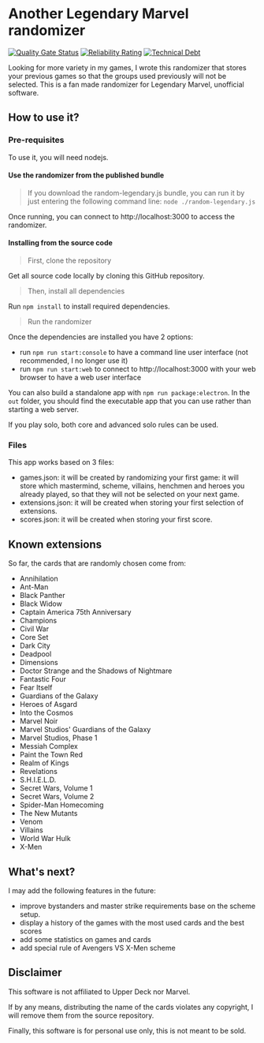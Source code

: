 # Another Legendary Marvel randomizer
[![Quality Gate Status](https://sonarcloud.io/api/project_badges/measure?project=Alban34_random-legendary&metric=alert_status)](https://sonarcloud.io/summary/new_code?id=Alban34_random-legendary)
[![Reliability Rating](https://sonarcloud.io/api/project_badges/measure?project=Alban34_random-legendary&metric=reliability_rating)](https://sonarcloud.io/summary/new_code?id=Alban34_random-legendary)
[![Technical Debt](https://sonarcloud.io/api/project_badges/measure?project=Alban34_random-legendary&metric=sqale_index)](https://sonarcloud.io/summary/new_code?id=Alban34_random-legendary)

Looking for more variety in my games, I wrote this randomizer that stores your previous games so that the groups used previously will not be selected.
This is a fan made randomizer for Legendary Marvel, unofficial software.

## How to use it?

### Pre-requisites
To use it, you will need nodejs.

#### Use the randomizer from the published bundle
>If you download the random-legendary.js bundle, you can run it by just entering the following command line: `node ./random-legendary.js`

Once running, you can connect to http://localhost:3000 to access the randomizer.

#### Installing from the source code

> First, clone the repository

Get all source code locally by cloning this GitHub repository.

> Then, install all dependencies

Run `npm install` to install required dependencies.

> Run the randomizer

Once the dependencies are installed you have 2 options:
- run `npm run start:console` to have a command line user interface (not recommended, I no longer use it)
- run `npm run start:web` to connect to http://localhost:3000 with your web browser to have a web user interface

You can also build a standalone app with `npm run package:electron`. In the `out` folder, you should find the executable app that you can use rather than starting a web server.

If you play solo, both core and advanced solo rules can be used.

### Files
This app works based on 3 files:
- games.json: it will be created by randomizing your first game: it will store which mastermind, scheme, villains, henchmen and heroes you already played, so that they will not be selected on your next game.
- extensions.json: it will be created when storing your first selection of extensions.
- scores.json: it will be created when storing your first score.

## Known extensions
So far, the cards that are randomly chosen come from:
- Annihilation
- Ant-Man
- Black Panther
- Black Widow
- Captain America 75th Anniversary
- Champions
- Civil War
- Core Set
- Dark City
- Deadpool
- Dimensions
- Doctor Strange and the Shadows of Nightmare
- Fantastic Four
- Fear Itself
- Guardians of the Galaxy
- Heroes of Asgard
- Into the Cosmos
- Marvel Noir
- Marvel Studios' Guardians of the Galaxy
- Marvel Studios, Phase 1
- Messiah Complex
- Paint the Town Red
- Realm of Kings
- Revelations
- S.H.I.E.L.D.
- Secret Wars, Volume 1
- Secret Wars, Volume 2
- Spider-Man Homecoming
- The New Mutants
- Venom
- Villains
- World War Hulk
- X-Men

## What's next?
I may add the following features in the future:
- improve bystanders and master strike requirements base on the scheme setup.
- display a history of the games with the most used cards and the best scores
- add some statistics on games and cards
- add special rule of Avengers VS X-Men scheme

## Disclaimer
This software is not affiliated to Upper Deck nor Marvel. 

If by any means, distributing the name of the cards violates any copyright, I will remove them from the source repository.

Finally, this software is for personal use only, this is not meant to be sold. 

